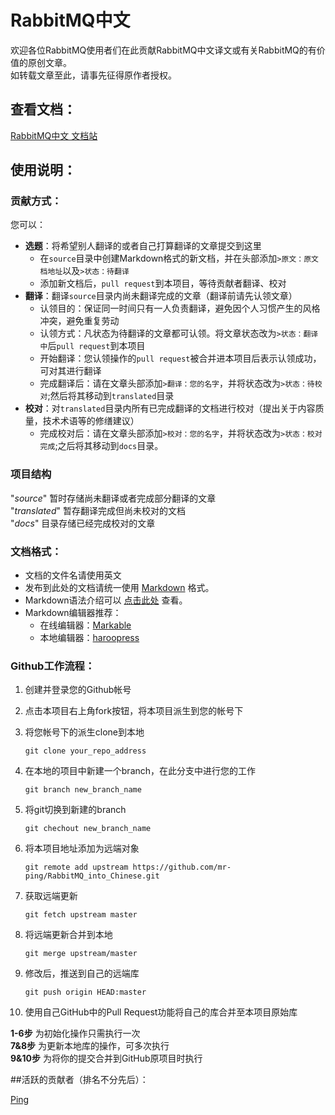 # RabbitMQ中文

欢迎各位RabbitMQ使用者们在此贡献RabbitMQ中文译文或有关RabbitMQ的有价值的原创文章。  
如转载文章至此，请事先征得原作者授权。

## 查看文档：

[RabbitMQ中文 文档站](http://rabbitmq-into-chinese.readthedocs.org/)

## 使用说明：
### 贡献方式：

您可以：

- **选题**：将希望别人翻译的或者自己打算翻译的文章提交到这里
    - 在`source`目录中创建Markdown格式的新文档，并在头部添加`>原文：原文档地址`以及`>状态：待翻译`
    - 添加新文档后，`pull request`到本项目，等待贡献者翻译、校对
- **翻译**：翻译`source`目录内尚未翻译完成的文章（翻译前请先认领文章）
    - 认领目的：保证同一时间只有一人负责翻译，避免因个人习惯产生的风格冲突，避免重复劳动
    - 认领方式：凡状态为待翻译的文章都可认领。将文章状态改为`>状态：翻译中`后`pull request`到本项目
    - 开始翻译：您认领操作的`pull request`被合并进本项目后表示认领成功，可对其进行翻译
    - 完成翻译后：请在文章头部添加`>翻译：您的名字`，并将状态改为`>状态：待校对`;然后将其移动到`translated`目录
- **校对**：对`translated`目录内所有已完成翻译的文档进行校对（提出关于内容质量，技术术语等的修缮建议）
    - 完成校对后：请在文章头部添加`>校对：您的名字`，并将状态改为`>状态：校对完成`;之后将其移动到`docs`目录。

### 项目结构

"*source*" 暂时存储尚未翻译或者完成部分翻译的文章  
"*translated*" 暂存翻译完成但尚未校对的文档  
"*docs*" 目录存储已经完成校对的文章

### 文档格式：

- 文档的文件名请使用英文
- 发布到此处的文档请统一使用 [Markdown](http://zh.wikipedia.org/wiki/Markdown) 格式。
- Markdown语法介绍可以 [点击此处](http://wowubuntu.com/markdown/) 查看。
- Markdown编辑器推荐：
    - 在线编辑器：[Markable](http://markable.in/)
    - 本地编辑器：[haroopress](http://pad.haroopress.com/user.html)

### Github工作流程：

 1. 创建并登录您的Github帐号
 2. 点击本项目右上角fork按钮，将本项目派生到您的帐号下
 3. 将您帐号下的派生clone到本地

        git clone your_repo_address

 4. 在本地的项目中新建一个branch，在此分支中进行您的工作

        git branch new_branch_name

 5. 将git切换到新建的branch

        git chechout new_branch_name

 6. 将本项目地址添加为远端对象

        git remote add upstream https://github.com/mr-ping/RabbitMQ_into_Chinese.git

 7. 获取远端更新

        git fetch upstream master

 8. 将远端更新合并到本地

        git merge upstream/master

 9. 修改后，推送到自己的远端库

        git push origin HEAD:master

 10. 使用自己GitHub中的Pull Request功能将自己的库合并至本项目原始库

**1-6步** 为初始化操作只需执行一次  
**7&8步** 为更新本地库的操作，可多次执行  
**9&10步** 为将你的提交合并到GitHub原项目时执行  

##活跃的贡献者（排名不分先后）：

[Ping](http://mr-ping.com)
